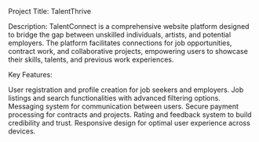 Project Title: TalentThrive 

Description:
TalentConnect is a comprehensive website platform designed to bridge the gap between unskilled individuals, artists, and potential employers. The platform facilitates connections for job opportunities, contract work, and collaborative projects, empowering users to showcase their skills, talents, and previous work experiences.

Key Features:

User registration and profile creation for job seekers and employers.
Job listings and search functionalities with advanced filtering options.
Messaging system for communication between users.
Secure payment processing for contracts and projects.
Rating and feedback system to build credibility and trust.
Responsive design for optimal user experience across devices.
